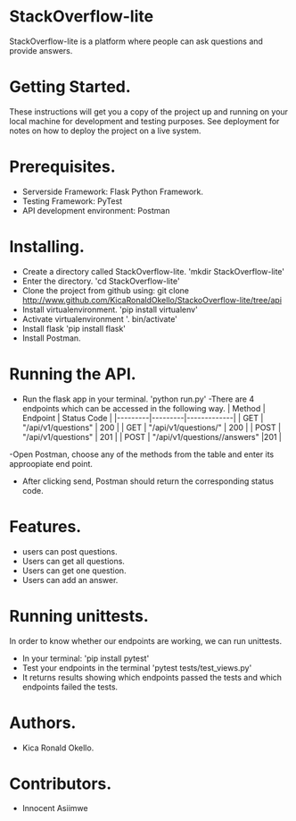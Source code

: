 # StackOverflow-lite
StackOverflow-lite is a platform where people can ask questions and provide answers.

# Getting Started.
These instructions will get you a copy of the project up and running on your local machine for development and testing purposes. See deployment for notes on how to deploy the project on a live system.
# Prerequisites.
- Serverside Framework: Flask Python Framework.
- Testing Framework: PyTest
- API development environment: Postman


# Installing.
- Create a directory called StackOverflow-lite.
    'mkdir StackOverflow-lite'
- Enter the directory.
    'cd StackOverflow-lite'
- Clone the project from github using:
     git clone http://www.github.com/KicaRonaldOkello/StackoOverflow-lite/tree/api
- Install virtualenvironment.
    'pip install virtualenv'
- Activate virtualenvironment 
    '. bin/activate'
- Install flask
    'pip install flask'
- Install Postman.
 # Running the API.
 - Run the flask app in your terminal.
    'python run.py'
 -There are 4 endpoints which can be accessed in the following way.
 | Method | Endpoint | Status Code |
 |---------|---------|-------------|
 | GET | "/api/v1/questions" | 200 |
 | GET | "/api/v1/questions/<questionId>" | 200 |
 | POST | "/api/v1/questions" | 201 |
 | POST | "/api/v1/questions/<questionId>/answers" |201 |
  
 -Open Postman, choose any of the methods from the table and enter its approopiate end point.
 - After clicking send, Postman should return the corresponding status code.
  
 # Features.
 - users can post questions.
 - Users can get all questions.
 - Users can get one question.
 - Users can add an answer.
  
  # Running unittests.
  In order to know whether our endpoints are working, we can run unittests.
  - In your terminal:
    'pip install pytest'
  - Test your endpoints in the terminal
    'pytest tests/test_views.py'
  - It returns results showing which endpoints passed the tests and which endpoints failed the tests.
  
  # Authors.
  - Kica Ronald Okello.
  
  # Contributors.
  - Innocent Asiimwe
 
  


